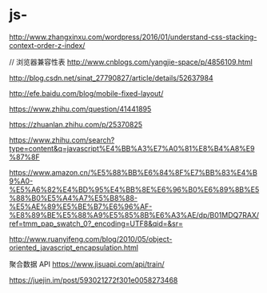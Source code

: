 # js-
http://www.zhangxinxu.com/wordpress/2016/01/understand-css-stacking-context-order-z-index/

// 浏览器兼容性表
http://www.cnblogs.com/yangjie-space/p/4856109.html


http://blog.csdn.net/sinat_27790827/article/details/52637984  


http://efe.baidu.com/blog/mobile-fixed-layout/


https://www.zhihu.com/question/41441895

https://zhuanlan.zhihu.com/p/25370825

https://www.zhihu.com/search?type=content&q=javascript%E4%BB%A3%E7%A0%81%E8%B4%A8%E9%87%8F

https://www.amazon.cn/%E5%88%BB%E6%84%8F%E7%BB%83%E4%B9%A0-%E5%A6%82%E4%BD%95%E4%BB%8E%E6%96%B0%E6%89%8B%E5%88%B0%E5%A4%A7%E5%B8%88-%E5%AE%89%E5%BE%B7%E6%96%AF-%E8%89%BE%E5%88%A9%E5%85%8B%E6%A3%AE/dp/B01MDQ7RAX/ref=tmm_pap_swatch_0?_encoding=UTF8&qid=&sr=

http://www.ruanyifeng.com/blog/2010/05/object-oriented_javascript_encapsulation.html


聚合数据 API
https://www.jisuapi.com/api/train/

https://juejin.im/post/593021272f301e0058273468
